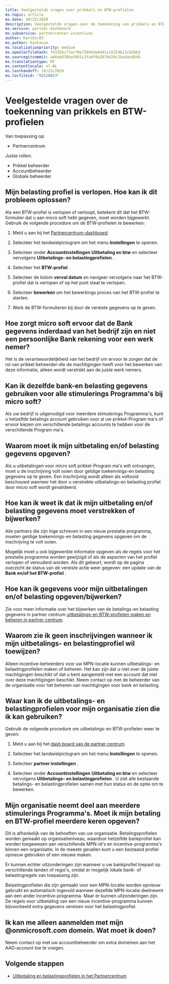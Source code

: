```yaml
---
title: Veelgestelde vragen over prikkels en BTW-profielen
ms.topic: article
ms.date: 10/22/2020
description: Veelgestelde vragen over de toekenning van prikkels en BTW-profielen. Vragen bevatten waarom u uw uitbetalings-en BTW-profielen niet kunt zien en wat u ermee kunt doen.
ms.service: partner-dashboard
ms.subservice: partnercenter-incentives
author: Karthic83
ms.author: kashanum
ms.localizationpriority: medium
ms.openlocfilehash: f4335bc77acf0e73092de0441cc6254b11c62bb3
ms.sourcegitcommit: a46ab876baf681c2fa4f9a2876d29c2ba4aad648
ms.translationtype: MT
ms.contentlocale: nl-NL
ms.lasthandoff: 10/23/2020
ms.locfileid: "92528853"
---
```

# <a name="frequently-asked-questions-regarding-incentives-payout-and-tax-profiles"></a>Veelgestelde vragen over de toekenning van prikkels en BTW-profielen

Van toepassing op:

- Partnercentrum

Juiste rollen:

- Prikkel beheerder
- Accountbeheerder
- Globale beheerder

## <a name="my-tax-profile-has-expired-how-do-i-fix-this"></a>Mijn belasting profiel is verlopen. Hoe kan ik dit probleem oplossen?

Als een BTW-profiel is verlopen of verloopt, betekent dit dat het BTW-formulier dat u aan micro soft hebt gegeven, moet worden bijgewerkt. Gebruik de volgende procedure om de BTW-profielen te bewerken:

1. Meld u aan bij het [Partnercentrum-dashboard](https://partner.microsoft.com/dashboard/).

2. Selecteer het tandwielpictogram om het menu **Instellingen** te openen.

3. Selecteer onder **Accountinstellingen** **Uitbetaling en btw** en selecteer vervolgens **Uitbetalings- en belastingprofielen** .

4. Selecteer het **BTW-profiel** .

5. Selecteer de kolom **verval datum** en navigeer vervolgens naar het BTW-profiel dat is verlopen of op het punt staat te verlopen.

6. Selecteer **bewerken** om het bewerkings proces van het BTW-profiel te starten.

7. Werk de BTW-formulieren bij door de vereiste gegevens op te geven.

## <a name="how-does-microsoft-ensure-that-the-bank-information-is-indeed-that-of-the-company-and-not-a-personal-bank-account-for-an-employee"></a>Hoe zorgt micro soft ervoor dat de Bank gegevens inderdaad van het bedrijf zijn en niet een persoonlijke Bank rekening voor een werk nemer?

Het is de verantwoordelijkheid van het bedrijf om ervoor te zorgen dat de rol van prikkel beheerder-die de machtigingen heeft voor het bewerken van deze informatie, alleen wordt verstrekt aan de juiste werk nemers.

## <a name="can-i-use-the-same-bank-and-tax-details-for-all-incentive-programs-at-microsoft"></a>Kan ik dezelfde bank-en belasting gegevens gebruiken voor alle stimulerings Programma's bij micro soft?

Als uw bedrijf is uitgenodigd voor meerdere stimulerings Programma's, kunt u hetzelfde betalings account gebruiken voor al uw prikkel-Program ma's of ervoor kiezen om verschillende betalings accounts te hebben voor de verschillende Program ma's.

## <a name="why-do-i-need-to-provide-my-payout-andor-tax-details"></a>Waarom moet ik mijn uitbetaling en/of belasting gegevens opgeven?

Als u uitbetalingen voor micro soft prikkel-Program ma's wilt ontvangen, moet u de inschrijving volt ooien door geldige toekennings-en belasting gegevens op te geven. Een inschrijving wordt alleen als voltooid beschouwd wanneer het door u verstrekte uitbetalings-en belasting profiel door micro soft wordt gevalideerd.

## <a name="how-do-i-know-that-i-need-to-provideupdate-my-payout-andor-tax-details"></a>Hoe kan ik weet ik dat ik mijn uitbetaling en/of belasting gegevens moet verstrekken of bijwerken?

Alle partners die zijn Inge schreven in een nieuw prestatie programma, moeten geldige toekennings-en belasting gegevens opgeven om de inschrijving te volt ooien.

Mogelijk moet u ook bijgewerkte informatie opgeven als de regels voor het prestatie programma worden gewijzigd of als de aspecten van het profiel verlopen of verouderd worden. Als dit gebeurt, wordt op de pagina overzicht de status van de vereiste actie weer gegeven: een update van de **Bank en/of het BTW-profiel** .

## <a name="how-do-i-provide-update-my-payout-and-or-tax-details"></a>Hoe kan ik gegevens voor mijn uitbetalingen en/of belasting opgeven/bijwerken?

Zie voor meer informatie over het bijwerken van de betalings-en belasting gegevens in partner centrum [uitbetalings-en BTW-profielen maken en beheren in partner centrum](./incentives-create-and-manage-your-payout-and-tax-profiles.md).

## <a name="why-dont-i-see-my-enrollments-when-i-go-to-assign-my-payout-and-tax-profile"></a>Waarom zie ik geen inschrijvingen wanneer ik mijn uitbetalings- en belastingprofiel wil toewijzen?

Alleen incentive-beheerders voor uw MPN-locatie kunnen uitbetalings- en belastingprofielen maken of beheren. Het kan zijn dat u niet over de juiste machtigingen beschikt of dat u bent aangemeld met een account dat niet over deze machtigingen beschikt. Neem contact op met de beheerder van de organisatie voor het beheren van machtigingen voor bank en belasting.

## <a name="where-can-i-see-the-payout-and-tax-profiles-for-my-organization-that-i-can-use"></a>Waar kan ik de uitbetalings- en belastingprofielen voor mijn organisatie zien die ik kan gebruiken?

Gebruik de volgende procedure om uitbetalings-en BTW-profielen weer te geven:

1. Meld u aan bij het [dash board van de partner centrum](https://partner.microsoft.com/dashboard).

2. Selecteer het tandwielpictogram om het menu **Instellingen** te openen.

3. Selecteer **partner instellingen** .

4. Selecteer onder **Accountinstellingen** **Uitbetaling en btw** en selecteer vervolgens **Uitbetalings- en belastingprofielen** . U ziet alle bestaande betalings- en belastingprofielen samen met hun status en de optie om te bewerken.

## <a name="my-organization-is-participating-in-multiple-incentive-programs-do-i-need-to-provide-my-payment-and-tax-profile-multiple-times"></a>Mijn organisatie neemt deel aan meerdere stimulerings Programma's. Moet ik mijn betaling en BTW-profiel meerdere keren opgeven?

Dit is afhankelijk van de behoeften van uw organisatie. Betalingsprofielen worden gemaakt op organisatieniveau, waardoor hetzelfde bankprofiel kan worden toegewezen aan verschillende MPN-id's en incentive-programma's binnen een organisatie. In de meeste gevallen kunt u een bestaand profiel opnieuw gebruiken of een nieuwe maken.

Er kunnen echter uitzonderingen zijn wanneer u uw bankprofiel toepast op verschillende landen of regio's, omdat er mogelijk lokale bank- of belastingregels van toepassing zijn.

Belastingprofielen die zijn gemaakt voor een MPN-locatie worden opnieuw gebruikt en automatisch ingevuld wanneer dezelfde MPN-locatie deelneemt aan een ander incentive-programma. Maar er kunnen uitzonderingen zijn. De regels voor uitbetaling van een nieuw incentive-programma kunnen bijvoorbeeld extra gegevens vereisen voor het belastingprofiel.  

## <a name="im-only-able-to-sign-in-with-my-onmicrosoftcom-domain-what-should-i-do"></a>Ik kan me alleen aanmelden met mijn @onmicrosoft.com domein. Wat moet ik doen?

Neem contact op met uw accountbeheerder om extra domeinen aan het AAD-account toe te voegen.

## <a name="next-steps"></a>Volgende stappen

- [Uitbetaling en belastingprofielen in het Partnercentrum](incentives-create-and-manage-your-payout-and-tax-profiles.md)